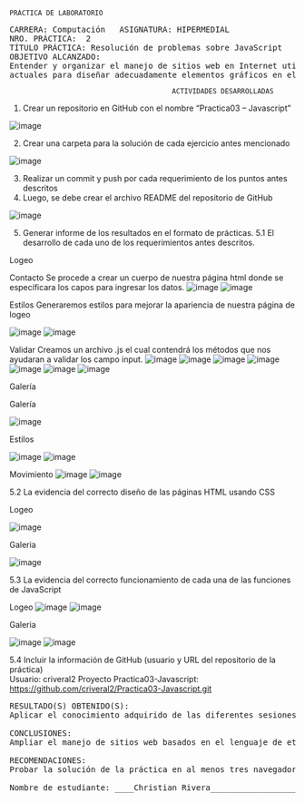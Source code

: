 
 	PRÁCTICA DE LABORATORIO 

<pre>CARRERA: Computación	ASIGNATURA: HIPERMEDIAL
NRO. PRÁCTICA:	2	
TÍTULO PRÁCTICA: Resolución de problemas sobre JavaScript
OBJETIVO ALCANZADO:
Entender y organizar el manejo de sitios web en Internet utilizando diferentes lenguajes y aplicando estándares 
actuales para diseñar adecuadamente elementos gráficos en el sitio.</pre>

                                            ACTIVIDADES DESARROLLADAS
1.	Crear un repositorio en GitHub con el nombre “Practica03 – Javascript”

![image](https://user-images.githubusercontent.com/52549697/68945361-3b46f080-077e-11ea-82af-05a64de58586.png)

2.	Crear una carpeta para la solución de cada ejercicio antes mencionado

![image](https://user-images.githubusercontent.com/52549697/68945795-32a2ea00-077f-11ea-960a-b00599f4ab5a.png)

3.	Realizar un commit y push por cada requerimiento de los puntos antes descritos
4.	Luego, se debe crear el archivo README del repositorio de GitHub

![image](https://user-images.githubusercontent.com/52549697/68945965-b6f56d00-077f-11ea-95b1-9d43f758026e.png)

5.	Generar informe de los resultados en el formato de prácticas.
5.1	El desarrollo de cada uno de los requerimientos antes descritos.

Logeo 

Contacto
Se procede a crear un cuerpo de nuestra página html donde se especificara los capos para ingresar los datos.
![image](https://user-images.githubusercontent.com/52549697/68946645-7dbdfc80-0781-11ea-88ce-688a4ecfacdd.png)
![image](https://user-images.githubusercontent.com/52549697/68946690-97f7da80-0781-11ea-843d-4fca893bace1.png)


Estilos
Generaremos estilos para mejorar la apariencia de nuestra página de logeo

![image](https://user-images.githubusercontent.com/52549697/68946886-089ef700-0782-11ea-8f39-c0393962558e.png)
![image](https://user-images.githubusercontent.com/52549697/68946916-1eacb780-0782-11ea-9147-12acb3ef0241.png)


Validar
Creamos un archivo .js el cual contendrá los métodos que nos ayudaran a validar los campo input.
![image](https://user-images.githubusercontent.com/52549697/68947514-a5ae5f80-0783-11ea-96f3-e5b4ace99ede.png)
![image](https://user-images.githubusercontent.com/52549697/68947555-c7a7e200-0783-11ea-838d-1d300084d0f8.png)
![image](https://user-images.githubusercontent.com/52549697/68947589-e1492980-0783-11ea-9068-723e6ab8e14a.png)
![image](https://user-images.githubusercontent.com/52549697/68947655-03db4280-0784-11ea-8df7-6236f39eb110.png)
![image](https://user-images.githubusercontent.com/52549697/68947721-24a39800-0784-11ea-9cd4-dd5de73340ed.png)
![image](https://user-images.githubusercontent.com/52549697/68947766-40a73980-0784-11ea-8196-ecc040fe96ec.png)
![image](https://user-images.githubusercontent.com/52549697/68947798-54eb3680-0784-11ea-862e-5d5271b9d715.png)

Galería

Galería

![image](https://user-images.githubusercontent.com/52549697/68948541-18203f00-0786-11ea-8c14-3bf6e31feeda.png)


Estilos

![image](https://user-images.githubusercontent.com/52549697/68948833-c330f880-0786-11ea-8f8f-7ab42b16f363.png)
![image](https://user-images.githubusercontent.com/52549697/68948878-e3f94e00-0786-11ea-869d-943a7216c024.png)

Movimiento
![image](https://user-images.githubusercontent.com/52549697/68949206-8addea00-0787-11ea-8a4f-bc72ffd0548f.png)
![image](https://user-images.githubusercontent.com/52549697/68949291-b9f45b80-0787-11ea-9829-ea2728dfe681.png)

5.2	La evidencia del correcto diseño de las páginas HTML usando CSS

Logeo

![image](https://user-images.githubusercontent.com/52549697/68949591-574f8f80-0788-11ea-8a30-efecc95b5e50.png)

Galeria

![image](https://user-images.githubusercontent.com/52549697/68949982-3b98b900-0789-11ea-9c51-61f599cc6db1.png)

5.3	La evidencia del correcto funcionamiento de cada una de las funciones de JavaScript

Logeo
![image](https://user-images.githubusercontent.com/52549697/68950082-6a169400-0789-11ea-8c79-e5d78182cdc4.png)
![image](https://user-images.githubusercontent.com/52549697/68950233-bc57b500-0789-11ea-9cce-3b641eef3ef6.png)

Galeria

![image](https://user-images.githubusercontent.com/52549697/68950333-ef9a4400-0789-11ea-9960-cd469274fee5.png)
![image](https://user-images.githubusercontent.com/52549697/68950350-f88b1580-0789-11ea-981e-b485d92b32db.png)


5.4	Incluir la información de GitHub (usuario y URL del repositorio de la práctica)  
Usuario: criveral2
Proyecto Practica03-Javascript: https://github.com/criveral2/Practica03-Javascript.git


<pre>
RESULTADO(S) OBTENIDO(S):
Aplicar el conocimiento adquirido de las diferentes sesiones de clases y de documentos relacionados al tema para organizar de una mejor manera los sitios de web y de negocios en Internet.

CONCLUSIONES:
Ampliar el manejo de sitios web basados en el lenguaje de etiquetado HTML, CSS y JavaScrip

RECOMENDACIONES:
Probar la solución de la práctica en al menos tres navegadores web; Google Chrome, Firefox y Safari

Nombre de estudiante: ____Christian Rivera_________________________


</pre>


